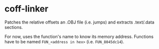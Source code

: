 # coff-linker

Patches the relative offsets an .OBJ file (i.e. jumps) and extracts .text/.data sections.

For now, uses the function's name to know its memory address. Functions have to be named `FUN_<address in hex>` (i.e. `FUN_8045dc14`).